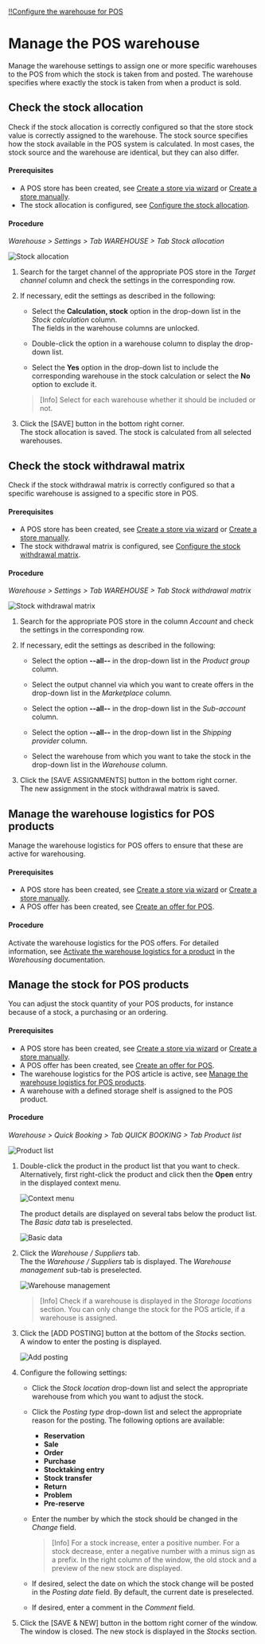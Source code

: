 [!!Configure the warehouse for POS](./01_ConfigureWarehouse.md)

>
# Manage the POS warehouse

Manage the warehouse settings to assign one or more specific warehouses to the POS from which the stock is taken from and posted. The warehouse specifies where exactly the stock is taken from when a product is sold.

## Check the stock allocation

Check if the stock allocation is correctly configured so that the store stock value is correctly assigned to the warehouse. The stock source specifies how the stock available in the POS system is calculated. In most cases, the stock source and the warehouse are identical, but they can also differ.   

#### Prerequisites

- A POS store has been created, see [Create a store via wizard](./06_CreateStore.md#create-a-store-in-pos-using-the-wizard) or [Create a store manually](./06a_CreateStoreManually.md#create-a-pos-store-manually).
- The stock allocation is configured, see [Configure the stock allocation](./06a_CreateStoreManually.md#configure-the-stock-allocation).

#### Procedure

*Warehouse > Settings > Tab WAREHOUSE > Tab Stock allocation*

![Stock allocation](../../Assets/Screenshots/RetailSuiteWarehousing/Settings/Warehouse/StockAllocation/StockAllocation.png "[Stock allocation]")

1.  Search for the target channel of the appropriate POS store in the *Target channel* column and check the settings in the corresponding row.

2. If necessary, edit the settings as described in the following:

    + Select the **Calculation, stock** option in the drop-down list in the *Stock calculation* column.   
        The fields in the warehouse columns are unlocked.

    + Double-click the option in a warehouse column to display the drop-down list.
    
    + Select the **Yes** option in the drop-down list to include the corresponding warehouse in the stock calculation or select the **No** option to exclude it.

    > [Info] Select for each warehouse whether it should be included or not.

3. Click the [SAVE] button in the bottom right corner.   
    The stock allocation is saved. The stock is calculated from all selected warehouses.



## Check the stock withdrawal matrix

Check if the stock withdrawal matrix is correctly configured so that a specific warehouse is assigned to a specific store in POS.

#### Prerequisites

- A POS store has been created, see [Create a store via wizard](./06_CreateStore.md#create-a-store-in-pos-using-the-wizard) or [Create a store manually](./06a_CreateStoreManually.md#create-a-pos-store-manually).
- The stock withdrawal matrix is configured, see [Configure the stock withdrawal matrix](./06a_CreateStoreManually.md#configure-the-stock-withdrawal-matrix).

#### Procedure

*Warehouse > Settings > Tab WAREHOUSE > Tab Stock withdrawal matrix*

![Stock withdrawal matrix](../../Assets/Screenshots/RetailSuiteWarehousing/Settings/Warehouse/StockWithdrawalMatrix/StockWithdrawalMatrix.png "[Stock withdrawal matrix]")

1. Search for the appropriate POS store in the column *Account* and check the settings in the corresponding row.   

2. If necessary, edit the settings as described in the following:

    + Select the option **--all--** in the drop-down list in the *Product group* column.

    + Select the output channel via which you want to create offers in the drop-down list in the *Marketplace* column.

    + Select the option **--all--** in the drop-down list in the *Sub-account* column.

    + Select the option **--all--** in the drop-down list in the *Shipping provider* column.

    + Select the warehouse from which you want to take the stock in the drop-down list in the *Warehouse* column.

3. Click the [SAVE ASSIGNMENTS] button in the bottom right corner.   
    The new assignment in the stock withdrawal matrix is saved.



## Manage the warehouse logistics for POS products

Manage the warehouse logistics for POS offers to ensure that these are active for warehousing.

#### Prerequisites

- A POS store has been created, see [Create a store via wizard](./06_CreateStore.md#create-a-store-in-pos-using-the-wizard) or [Create a store manually](./06a_CreateStoreManually.md#create-a-pos-store-manually).
- A POS offer has been created, see [Create an offer for POS](./07_ManageOffers.md#create-an-offer-for-pos).

#### Procedure

Activate the warehouse logistics for the POS offers. For detailed information, see [Activate the warehouse logistics for a product](../../RetailSuiteWarehousing/Integration/06_ActivateWarehouseLogistics.md) in the *Warehousing* documentation.



## Manage the stock for POS products

You can adjust the stock quantity of your POS products, for instance because of a stock, a purchasing or an ordering.

#### Prerequisites

- A POS store has been created, see [Create a store via wizard](./06_CreateStore.md#create-a-store-in-pos-using-the-wizard) or [Create a store manually](./06a_CreateStoreManually.md#create-a-pos-store-manually).
- A POS offer has been created, see [Create an offer for POS](./07_ManageOffers.md#create-an-offer-for-pos).
- The warehouse logistics for the POS article is active, see [Manage the warehouse logistics for POS products](#manage-the-warehouse-logistics-for-pos-products).
- A warehouse with a defined storage shelf is assigned to the POS product.

#### Procedure

*Warehouse > Quick Booking > Tab QUICK BOOKING > Tab Product list*

![Product list](../../Assets/Screenshots/RetailSuiteWarehousing/QuickBooking/ProductList.png "[Product list]")

1.  Double-click the product in the product list that you want to check. Alternatively, first right-click the product and click then the **Open** entry in the displayed context menu.    

    ![Context menu](../../Assets/Screenshots/RetailSuiteWarehousing/QuickBooking/ContextMenu.png "[Context menu]")   

    The product details are displayed on several tabs below the product list. The *Basic data* tab is preselected.

    ![Basic data](../../Assets/Screenshots/RetailSuiteWarehousing/QuickBooking/BasicData/BasicData.png "[Basic data]")

2. Click the *Warehouse / Suppliers* tab.   
    The the *Warehouse / Suppliers* tab is displayed. The *Warehouse management* sub-tab is preselected.

    ![Warehouse management](../../Assets/Screenshots/RetailSuiteWarehousing/QuickBooking/WarehouseSuppliers/WarehouseManagement/WarehouseManagement.png "[Warehouse management]")

    > [Info] Check if a warehouse is displayed in the *Storage locations* section. You can only change the stock for the POS article, if a warehouse is assigned.

3. Click the [ADD POSTING] button at the bottom of the *Stocks* section.   
    A window to enter the posting is displayed.

    ![Add posting](../../Assets/Screenshots/RetailSuiteWarehousing/QuickBooking/WarehouseSuppliers/WarehouseManagement/AddBooking.png "[Add posting]")

4. Configure the following settings:

    + Click the *Stock location* drop-down list and select the appropriate warehouse from which you want to adjust the stock.

    + Click the *Posting type* drop-down list and select the appropriate reason for the posting. The following options are available:
        - **Reservation**
        - **Sale**
        - **Order**
        - **Purchase**
        - **Stocktaking entry**
        - **Stock transfer**
        - **Return**
        - **Problem**
        - **Pre-reserve**

    + Enter the number by which the stock should be changed in the *Change* field.
        > [Info] For a stock increase, enter a positive number. For a stock decrease, enter a negative number with a minus sign as a prefix. In the right column of the window, the old stock and a preview of the new stock are displayed.  

    + If desired, select the date on which the stock change will be posted in the *Posting date* field. By default, the current date is preselected.

    + If desired, enter a comment in the *Comment* field.

5. Click the [SAVE & NEW] button in the bottom right corner of the window.   
    The window is closed. The new stock is displayed in the *Stocks* section.
